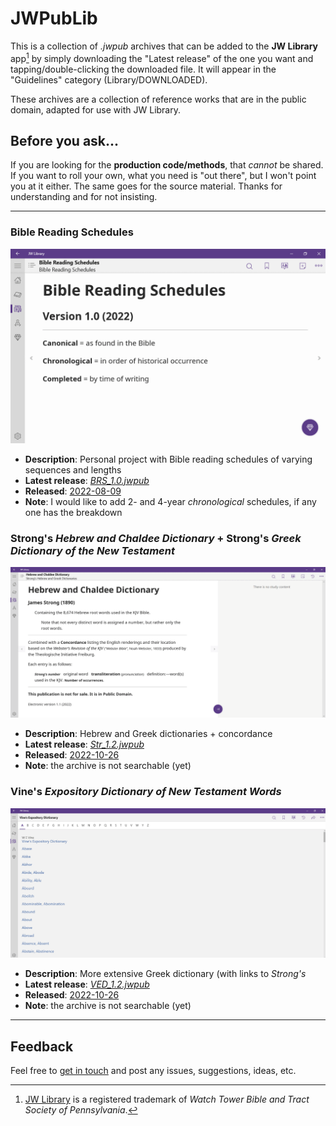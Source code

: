 # JWPubLib

This is a collection of *.jwpub* archives that can be added to the **JW Library** app[^1] by simply downloading the "Latest release" of the one you want and tapping/double-clicking the downloaded file. It will appear in the "Guidelines" category (Library/DOWNLOADED).

These archives are a collection of reference works that are in the public domain, adapted for use with JW Library.

## Before you ask...

If you are looking for the **production code/methods**, that *cannot* be shared. If you want to roll your own, what you need is "out there", but I won't point you at it either. The same goes for the source material. Thanks for understanding and for not insisting.

____
### Bible Reading Schedules

![preview](screenshots/BRS.gif)

* **Description**: Personal project with Bible reading schedules of varying sequences and lengths
* **Latest release**: [*BRS_1.0.jwpub*](https://filen.io/d/51255583-3ade-4224-be05-69aa21167da4#!M4cBHB1gutJQ8crmPoZLQb4E6MEJf3uf)
* **Released**: [2022-08-09](CHANGELOG.md/#brsjwpub---10---2022-08-09)
* **Note**: I would like to add 2- and 4-year *chronological* schedules, if any one has the breakdown

### Strong's *Hebrew and Chaldee Dictionary* + Strong's *Greek Dictionary of the New Testament*

![preview](screenshots/Str.gif)

* **Description**: Hebrew and Greek dictionaries + concordance
* **Latest release**: [*Str_1.2.jwpub*](https://filen.io/d/4744c91d-67f1-4ccc-b305-6d58f63dd75f#!zWnnH6HfD5YixIWgG9D9go5NXJEr7nT9)
* **Released**: [2022-10-26](CHANGELOG.md/#strjwpub---12---2022-10-26)
* **Note**: the archive is not searchable (yet) 

### Vine's *Expository Dictionary of New Testament Words*

![preview](screenshots/VED.gif)

* **Description**: More extensive Greek dictionary (with links to *Strong's*
* **Latest release**: [*VED_1.2.jwpub*](https://filen.io/d/6a7f6e5c-574e-4b62-98cd-6c133213baba#!5yKlLZeb8hhst3H3c4lnLYhiXHz1291H)
* **Released**: [2022-10-26](CHANGELOG.md/#vedjwpub---12---2022-10-26)
* **Note**: the archive is not searchable (yet)
____
## Feedback

Feel free to [get in touch](https://github.com/erykjj/jwpublib/issues) and post any issues, suggestions, ideas, etc.

[^1]: [JW Library](https://www.jw.org/en/online-help/jw-library/) is a registered trademark of *Watch Tower Bible and Tract Society of Pennsylvania*.

